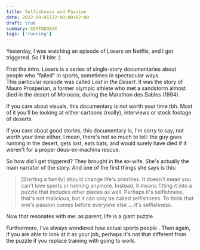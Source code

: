 ```yaml
---
title: Selfishness and Passion
date: 2022-09-01T22:00:00+02:00
draft: true
summary: XXXTODOXXX
tags: ['running']
---
```


Yesterday, I was watching an episode of Losers on Netflix, and I got triggered. So I'll bite :) 

First the intro. Losers is a series of single-story documentaries about people who "failed" in sports, sometimes in spectacular ways.    
This particular episode was called _Lost in the Desert_. It was the story of Mauro Prosperian, a former olympic athlete who met a sandstorm almost died in the desert of Morocco, during the Marathon des Sables (1994). 

If you care about visuals, this documentary is not worth your time tbh. Most of it you'll be looking at either cartoons (really), interviews or stock footage of deserts. 

If you care about good stories, this documentary is, I'm sorry to say, not worth your time either. I mean, there's not so much to tell: the guy goes running in the desert, gets lost, eats bats, and would surely have died if it weren't for a proper deus-ex-machina rescue.     

So how did I get triggered? They brought in the ex-wife. She's actually the main narrator of the story. And one of the first things she says is this: 

> [Starting a family] should change life's priorities. It doesn't mean you can't love sports or running anymore.
> Instead, it means fitting it into a puzzle that includes other pieces as well. 
> Perhaps it's selfishness, that's not malicious, but it can only be called selfishness. 
> To think that one's passion comes before everyone else ... it's selfishness. 

Now that resonates with me: as parent, life is a giant puzzle. 

Furthermore, I've always wondered how actual sports people . Then again, if you are able to look at it as your job, perhaps it's not that different from the puzzle if you replace training with going to work.  


